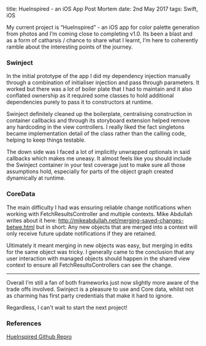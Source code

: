 title: HueInspired - an iOS App Post Mortem 
date: 2nd May 2017
tags: Swift, iOS

My current project is “HueInspired” - an iOS app for color palette generation from photos and I’m coming close to completing v1.0. Its been a blast and as a form of catharsis / chance to share what I learnt, I’m here to coherently ramble about the interesting points of the journey.

### Swinject

In the initial prototype of the app I did my dependency injection manually through a combination of initialiser injection and pass through parameters. It worked but there was a lot of boiler plate that I had to maintain and it also conflated ownership as it required some classes to hold additional dependencies purely to pass it to constructors at runtime.

Swinject definitely cleaned up the boilerplate, centralising construction in container callbacks and through its storyboard extension helped remove any hardcoding in the view controllers. I really liked the fact singletons became implementation detail of the class rather than the calling code, helping to keep things testable.

The down side was I faced a lot of implicitly unwrapped optionals in said callbacks which makes me uneasy. It almost feels like you should include the Swinject container in your test coverage just to make sure all those assumptions hold, especially for parts of the object graph created dynamically at runtime. 

### CoreData

The main difficulty I had was ensuring reliable change notifications when working with FetchResultsController and multiple contexts. Mike Abdullah writes about it here: http://mikeabdullah.net/merging-saved-changes-betwe.html but in short: Any new objects that are merged into a context will only receive future update notifications if they are retained.

Ultimately it meant merging in new objects was easy, but merging in edits for the same object was tricky. I generally came to the conclusion that any user interaction with managed objects should happen in the shared view context to ensure all FetchResultsControllers can see the change.

----

Overall I’m still a fan of both frameworks just now slightly more aware of the trade offs involved. 
Swinject is a pleasure to use and Core data, whilst not as charming has first party credentials that make it hard to ignore. 

Regardless, I can't wait to start the next project! 

### References 

<a href="https://github.com/ash30/HueInspired">HueInspired Github Repro</a>
